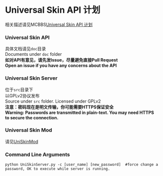 # Universal Skin API 计划
相关描述请见MCBBS[Universal Skin API 计划](http://www.mcbbs.net/thread-366248-1-1.html)

### Universal Skin API
具体文档请见`doc`目录  
Documents under `doc` folder  
**如对API有意见，请先发Issue，尽量避免直接Pull Request**  
**Open an issue if you have any concerns about the API**  

### Universal Skin Server
位于`src`目录下  
以GPLv2协议发布  
Source under `src` folder. Licensed under GPLv2  
**注意：密码现在是明文传输，你可能需要HTTPS保证安全**  
**Warning: Passwords are transmitted in plain-text. You may need HTTPS to secure the connection.**  

### Universal Skin Mod
请见[UniSkinMod](https://github.com/RecursiveG/UniSkinMod)

### Command Line Arguments

    python UniSkinServer.py -c [user_name] [new_password]  #force change a password, OK to execute while server is running.
